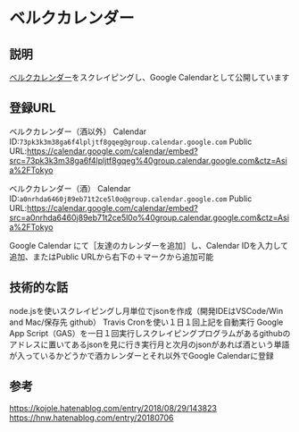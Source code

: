 # ベルクカレンダー

## 説明
[ベルクカレンダー](https://www.belc.jp/product/calendar/)をスクレイピングし、Google Calendarとして公開しています

## 登録URL
ベルクカレンダー（酒以外）
Calendar ID:`73pk3k3m38ga6f4lpljtf8gqeg@group.calendar.google.com`
Public URL:https://calendar.google.com/calendar/embed?src=73pk3k3m38ga6f4lpljtf8gqeg%40group.calendar.google.com&ctz=Asia%2FTokyo

ベルクカレンダー（酒）
Calendar ID:`a0nrhda6460j89eb71t2ce5l0o@group.calendar.google.com`
Public URL:https://calendar.google.com/calendar/embed?src=a0nrhda6460j89eb71t2ce5l0o%40group.calendar.google.com&ctz=Asia%2FTokyo

Google Calendar にて［友達のカレンダーを追加］し、Calendar IDを入力して追加、またはPublic URLから右下の＋マークから追加可能

## 技術的な話
node.jsを使いスクレイピングし月単位でjsonを作成（開発IDEはVSCode/Win and Mac/保存先 github）
Travis Cronを使い１日１回上記を自動実行
Google App Script（GAS）を一日１回実行しスクレイピングプログラムがあるgithubのアドレスに置いてあるjsonを見に行き実行月と次月のjsonがあれば酒という単語が入っているかどうかで酒カレンダーとそれ以外でGoogle Calendarに登録

## 参考
https://kojole.hatenablog.com/entry/2018/08/29/143823
https://hnw.hatenablog.com/entry/20180706

